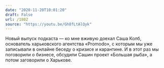 ```yaml
---
date: "2020-11-20T10:01:20"
draft: False
url: /1802
source: "https://youtu.be/Gh8fLtAlQyk"
---
```


Новый выпуск подкаста — ко мне вживую доехал Саша Колб, основатель харьковского агентства «Promodo», с которым мы уже записывали в онлайне беседу о кризисе и карантине. И в этот раз мы поговорили о бизнесе, обсудили Сашин проект «Большая рыба», а потом заговорили о Харькове.
